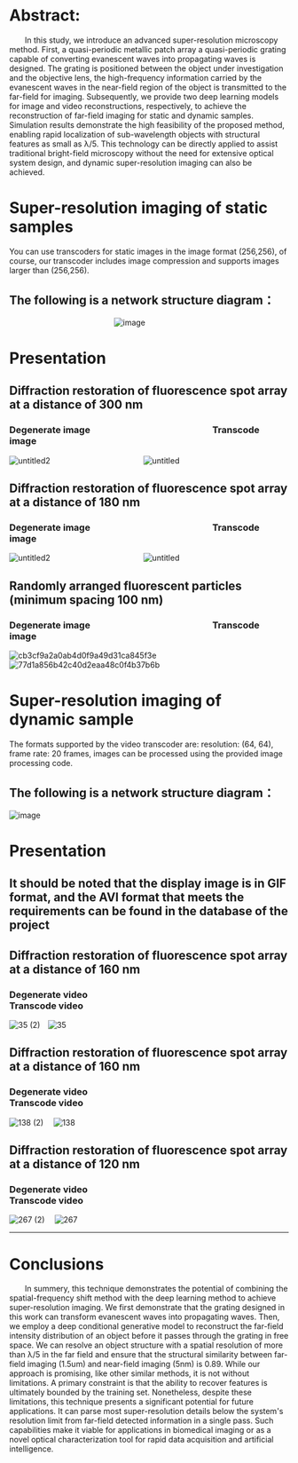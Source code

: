 # Abstract: 
&emsp;&emsp;In this study, we introduce an advanced super-resolution microscopy method. First, a quasi-periodic metallic patch array a quasi-periodic grating capable of converting evanescent waves into propagating waves is designed. The grating is positioned between the object under investigation and the objective lens, the high-frequency information carried by the evanescent waves in the near-field region of the object is transmitted to the far-field for imaging. Subsequently, we provide two deep learning models for image and video reconstructions, respectively, to achieve the reconstruction of far-field imaging for static and dynamic samples. Simulation results demonstrate the high feasibility of the proposed method, enabling rapid localization of sub-wavelength objects with structural features as small as λ/5. This technology can be directly applied to assist traditional bright-field microscopy without the need for extensive optical system design, and dynamic super-resolution imaging can also be achieved.
 
 # Super-resolution imaging of static samples
You can use transcoders for static images in the image format (256,256), of course, our transcoder includes image compression and supports images larger than (256,256).

## The following is a network structure diagram：

&emsp;&emsp;&emsp;&emsp;&emsp;&emsp;&emsp;&emsp;&emsp;&emsp;&ensp;&ensp;&ensp;&ensp;&ensp;&ensp;&ensp;![image](https://github.com/LiuXingYumeteor/Super-resolution-microscopy/assets/125789189/9d9d3598-3baf-4514-87a6-1b6407a93053)

# Presentation

## Diffraction restoration of fluorescence spot array at a distance of 300 nm

### Degenerate image &emsp;&emsp;&emsp;&emsp;&emsp;&emsp;&emsp;&emsp;&emsp;&emsp;&emsp;&emsp;&emsp; Transcode image
![untitled2](https://github.com/LiuXingYumeteor/Super-resolution-microscopy/assets/125789189/b1750b8f-a968-4001-bef0-dd24860d4a26)&emsp;&emsp;&emsp;&emsp;&emsp;&emsp;&emsp;&emsp;&emsp;&emsp;&emsp;&emsp;![untitled](https://github.com/LiuXingYumeteor/Super-resolution-microscopy/assets/125789189/8891dbef-bde2-4d70-bfee-1109827522c7)


## Diffraction restoration of fluorescence spot array at a distance of 180 nm

### Degenerate image &emsp;&emsp;&emsp;&emsp;&emsp;&emsp;&emsp;&emsp;&emsp;&emsp;&emsp;&emsp;&emsp; Transcode image
![untitled2](https://github.com/LiuXingYumeteor/Super-resolution-microscopy/assets/125789189/a1238cea-e972-4ec1-ba45-127659eb4e7f)&emsp;&emsp;&emsp;&emsp;&emsp;&emsp;&emsp;&emsp;&emsp;&emsp;&emsp;&emsp;![untitled](https://github.com/LiuXingYumeteor/Super-resolution-microscopy/assets/125789189/f4bd32bb-d954-4d08-8daa-ef7e356a21df)


## Randomly arranged fluorescent particles (minimum spacing 100 nm)

### Degenerate image &emsp;&emsp;&emsp;&emsp;&emsp;&emsp;&emsp;&emsp;&emsp;&emsp;&emsp;&emsp;&emsp; Transcode image
![cb3cf9a2a0ab4d0f9a49d31ca845f3e](https://github.com/LiuXingYumeteor/Super-resolution-microscopy/assets/125789189/ca1ca0db-b616-43d3-b2d6-fd6774e61755)&emsp;&emsp;&emsp;&emsp;&emsp;&emsp;&emsp;&emsp;&emsp;&emsp;&emsp;&emsp;![77d1a856b42c40d2eaa48c0f4b37b6b](https://github.com/LiuXingYumeteor/Super-resolution-microscopy/assets/125789189/d78f93b1-bb62-476b-a393-9c823ca05048)

# Super-resolution imaging of dynamic sample

The formats supported by the video transcoder are: resolution: (64, 64), frame rate: 20 frames, images can be processed using the provided image processing code.

## The following is a network structure diagram：

![image](https://github.com/LiuXingYumeteor/Super-resolution-microscopy/assets/125789189/5b50aaf3-3aef-4264-b7ac-c4f6aa5ead5e)

# Presentation

## It should be noted that the display image is in GIF format, and the AVI format that meets the requirements can be found in the database of the project

## Diffraction restoration of fluorescence spot array at a distance of 160 nm
### Degenerate video &emsp;&emsp;&emsp;&emsp;&emsp;&emsp;&emsp;&emsp;&emsp;&emsp;&emsp;&emsp;&emsp;&emsp;&emsp;&emsp;&emsp; Transcode video
![35 (2)](https://github.com/LiuXingYumeteor/Super-resolution-microscopy/assets/125789189/5d776617-eaa6-4213-a81d-6a15a1cda388)&emsp;![35](https://github.com/LiuXingYumeteor/Super-resolution-microscopy/assets/125789189/fb2a919d-f27e-4506-9d9b-bbb72bfb0d11)

## Diffraction restoration of fluorescence spot array at a distance of 160 nm
### Degenerate video &emsp;&emsp;&emsp;&emsp;&emsp;&emsp;&emsp;&emsp;&emsp;&emsp;&emsp;&emsp;&emsp;&emsp;&emsp;&emsp;&emsp; Transcode video
![138 (2)](https://github.com/LiuXingYumeteor/Super-resolution-microscopy/assets/125789189/9e21a622-ee42-4f48-a62b-6face7dccaed)
&emsp;![138](https://github.com/LiuXingYumeteor/Super-resolution-microscopy/assets/125789189/83f38702-a3b5-4297-a9ce-ccd9d968bbe3)

## Diffraction restoration of fluorescence spot array at a distance of 120 nm
### Degenerate video &emsp;&emsp;&emsp;&emsp;&emsp;&emsp;&emsp;&emsp;&emsp;&emsp;&emsp;&emsp;&emsp;&emsp;&emsp;&emsp;&emsp; Transcode video
![267 (2)](https://github.com/LiuXingYumeteor/Super-resolution-microscopy/assets/125789189/80e56baa-1516-46c8-9dba-6248255418b5)
&emsp;![267](https://github.com/LiuXingYumeteor/Super-resolution-microscopy/assets/125789189/3da66daf-e874-44f5-a864-868d8c32e33d)


----------------------------------------------------------------------------------------------------------------------------------------------------------------------------------------------------------------
# Conclusions
&emsp;&emsp;In summery, this technique demonstrates the potential of combining the spatial-frequency shift method with the deep learning method to achieve super-resolution imaging. We first demonstrate that the grating designed in this work can transform evanescent waves into propagating waves. Then, we employ a deep conditional generative model to reconstruct the far-field intensity distribution of an object before it passes through the grating in free space. We can resolve an object structure with a spatial resolution of more than λ/5 in the far field and ensure that the structural similarity between far-field imaging (1.5um) and near-field imaging (5nm) is 0.89.
While our approach is promising, like other similar methods, it is not without limitations. A primary constraint is that the ability to recover features is ultimately bounded by the training set. Nonetheless, despite these limitations, this technique presents a significant potential for future applications. It can parse most super-resolution details below the system's resolution limit from far-field detected information in a single pass. Such capabilities make it viable for applications in biomedical imaging or as a novel optical characterization tool for rapid data acquisition and artificial intelligence.









